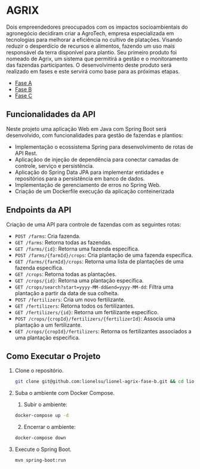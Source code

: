 # AGRIX
Dois empreendedores preocupados com os impactos socioambientais do agronegócio decidiram criar a AgroTech, empresa especializada em tecnologias para melhorar a eficiência no cultivo de platações. Visando reduzir o desperdício de recursos e alimentos, fazendo um uso mais responsável da terra disponível para plantio. Seu primeiro produto foi nomeado de Agrix, um sistema que permitirá a gestão e o monitoramento das fazendas participantes. O desenvolvimento deste produto será realizado em fases e este servirá como base para as próximas etapas.
- [Fase A](https://github.com/lionelsu/lionel-agrix-fase-a)
- [Fase B](https://github.com/lionelsu/lionel-agrix-fase-b)
- [Fase C](https://github.com/lionelsu/lionel-agrix-fase-c)

## Funcionalidades da API
Neste projeto uma aplicação Web em Java com Spring Boot será desenvolvido, com funcionalidades para gestão de fazendas e plantios:
- Implementação o ecossistema Spring para desenvolvimento de rotas de API Rest.
- Aplicaçãoo de injeção de dependência para conectar camadas de controle, serviço e persistência.
- Aplicação do Spring Data JPA para implementar entidades e repositórios para a persistência em banco de dados.
- Implementação de gerenciamento de erros no Spring Web.
- Criação de um Dockerfile execução da aplicação conteinerizada

## Endpoints da API
Criação de uma API para controle de fazendas com as seguintes rotas:
* `POST /farms`: Cria fazenda.
* `GET /farms`: Retorna todas as fazendas.
* `GET /farms/{id}`: Retorna uma fazenda específica.
* `POST /farms/{farmId}/crops`: Cria plantação de uma fazenda específica.
* `GET /farms/{farmId}/crops`: Retorna uma lista de plantações de uma fazenda específica.
* `GET /crops`: Retorna todas as plantações.
* `GET /crops/{id}`: Retorna uma plantação específica.
* `GET /crops/search?start=yyyy-MM-dd&end=yyyy-MM-dd`: Filtra uma plantação a partir da data de sua colheita.
* `POST /fertilizers`: Cria um novo fertilizante.
* `GET /fertilizers`: Retorna todos os fertilizantes.
* `GET /fertilizers/{id}`: Retorna um fertilizante específico.
* `POST /crops/{cropId}/fertilizers/{fertilizerId}`: Associa uma plantação a um fertilizante.
* `GET /crops/{cropId}/fertilizers`: Retorna os fertilizantes associados a uma plantação especifica.

## Como Executar o Projeto
1. Clone o repositório.
    ```bash
    git clone git@github.com:lionelsu/lionel-agrix-fase-b.git && cd lionel-agrix-fase-b
    ```

2. Suba o ambiente com Docker Compose.
    1. Subir o ambiente:
    ```bash
    docker-compose up -d
    ```
    2. Encerrar o ambiente:
    ```bash
    docker-compose down
    ```

3. Execute o Spring Boot.
    ```bash
    mvn spring-boot:run
    ```
